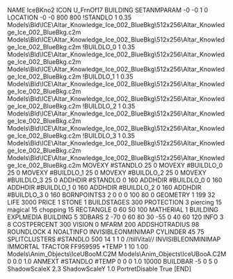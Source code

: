 NAME IceBKno2
ICON U_FrnOf17
BUILDING
SETANMPARAM -0 -0 1 0
LOCATION -0 -0 800 800
!STANDLO      1 0.35 Models\Bld\ICE\Altar_Knowledge_Ice_002_BlueBkg\512x256\Altar_Knowledge_Ice_002_BlueBkg.c2m Models\Bld\ICE\Altar_Knowledge_Ice_002_BlueBkg\512x256\Altar_Knowledge_Ice_002_BlueBkg.c2m
!BUILDLO_0    1 0.35 Models\Bld\ICE\Altar_Knowledge_Ice_002_BlueBkg\512x256\Altar_Knowledge_Ice_002_BlueBkg.c2m Models\Bld\ICE\Altar_Knowledge_Ice_002_BlueBkg\512x256\Altar_Knowledge_Ice_002_BlueBkg.c2m
!BUILDLO_1    1 0.35 Models\Bld\ICE\Altar_Knowledge_Ice_002_BlueBkg\512x256\Altar_Knowledge_Ice_002_BlueBkg.c2m Models\Bld\ICE\Altar_Knowledge_Ice_002_BlueBkg\512x256\Altar_Knowledge_Ice_002_BlueBkg.c2m
!BUILDLO_2    1 0.35 Models\Bld\ICE\Altar_Knowledge_Ice_002_BlueBkg\512x256\Altar_Knowledge_Ice_002_BlueBkg.c2m Models\Bld\ICE\Altar_Knowledge_Ice_002_BlueBkg\512x256\Altar_Knowledge_Ice_002_BlueBkg.c2m
!BUILDLO_3    1 0.35 Models\Bld\ICE\Altar_Knowledge_Ice_002_BlueBkg\512x256\Altar_Knowledge_Ice_002_BlueBkg.c2m Models\Bld\ICE\Altar_Knowledge_Ice_002_BlueBkg\512x256\Altar_Knowledge_Ice_002_BlueBkg.c2m
MOVEXY #STANDLO   25 0
MOVEXY #BUILDLO_0 25 0
MOVEXY #BUILDLO_1 25 0
MOVEXY #BUILDLO_2 25 0
MOVEXY #BUILDLO_3 25 0
ADDHDIR #STANDLO 0 160
ADDHDIR #BUILDLO_0 0 160
ADDHDIR #BUILDLO_1 0 160
ADDHDIR #BUILDLO_2 0 160
ADDHDIR #BUILDLO_3 0 160
BORNPOINTS3 2 0 0 0 100 80 0
GEOMETRY 1 199 32
LIFE     3000
PRICE 1 STONE 1
BUILDSTAGES 300
PROTECTION 3 piercing 15 magical 15 chopping 15
RECTANGLE    0 60 50 100
MATHERIAL 1 BUILDING
EXPLMEDIA BUILDING 5
3DBARS 2 -70 0 60 80 30 -55 0 40 60 120
INFO 3 8
COSTPERCENT 300
VISION 0
MFARM 200
ADDSHOTRADIUS 98
ROUNDLOCK 4
NOALTINFO
INVISIBLEONMINIMAP
CYLINDER 45 75
SPLITCLUSTERS #STANDLO 500 14 1 1 0
//tillVital//
INVISIBLEONMINIMAP
IMMORTAL
TFACTOR FF959595
*TEMP 1 10 1.00 Models\Anim_Objects\IceUBooM.C2M Models\Anim_Objects\IceUBooA.C2M 0 0.0 1.0
ANMEXT #STANDLO #TEMP 0 0 0 1.0 10000
BUILDBAR -5 0 5 0
ShadowScaleX 2.3
ShadowScaleY 1.0
PortretDisable True
[END]
